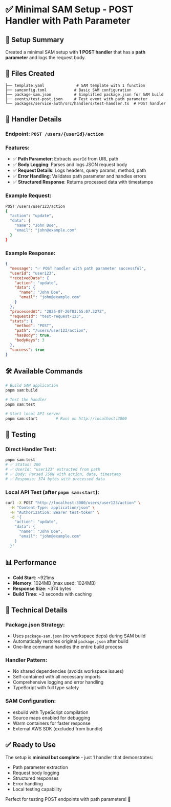# ✅ Minimal SAM Setup - POST Handler with Path Parameter

## 🎯 Setup Summary

Created a minimal SAM setup with **1 POST handler** that has a **path parameter** and logs the request body.

## 📁 Files Created

```
├── template.yaml              # SAM template with 1 function
├── samconfig.toml            # Basic SAM configuration  
├── package-sam.json          # Simplified package.json for SAM build
├── events/test-post.json     # Test event with path parameter
└── packages/service-auth/src/handlers/test-handler.ts  # POST handler
```

## 🚀 Handler Details

### **Endpoint**: `POST /users/{userId}/action`

### **Features**:
- ✅ **Path Parameter**: Extracts `userId` from URL path
- ✅ **Body Logging**: Parses and logs JSON request body
- ✅ **Request Details**: Logs headers, query params, method, path
- ✅ **Error Handling**: Validates path parameter and handles errors
- ✅ **Structured Response**: Returns processed data with timestamps

### **Example Request**:
```bash
POST /users/user123/action
{
  "action": "update",
  "data": {
    "name": "John Doe", 
    "email": "john@example.com"
  }
}
```

### **Example Response**:
```json
{
  "message": "✅ POST handler with path parameter successful",
  "userId": "user123",
  "receivedData": {
    "action": "update",
    "data": {
      "name": "John Doe",
      "email": "john@example.com"  
    }
  },
  "processedAt": "2025-07-26T03:55:07.327Z",
  "requestId": "test-request-123",
  "stats": {
    "method": "POST",
    "path": "/users/user123/action", 
    "hasBody": true,
    "bodyKeys": 3
  },
  "success": true
}
```

## 🛠️ Available Commands

```bash
# Build SAM application
pnpm sam:build

# Test the handler
pnpm sam:test

# Start local API server  
pnpm sam:start        # Runs on http://localhost:3000
```

## 🧪 Testing

### **Direct Handler Test**:
```bash
pnpm sam:test
# ✅ Status: 200
# ✅ UserId: "user123" extracted from path
# ✅ Body: Parsed JSON with action, data, timestamp
# ✅ Response: 374 bytes with processed data
```

### **Local API Test** (after `pnpm sam:start`):
```bash
curl -X POST "http://localhost:3000/users/user123/action" \
  -H "Content-Type: application/json" \
  -H "Authorization: Bearer test-token" \
  -d '{
    "action": "update",
    "data": {
      "name": "John Doe",
      "email": "john@example.com"
    }
  }'
```

## 📊 Performance

- **Cold Start**: ~921ms  
- **Memory**: 1024MB (max used: 1024MB)
- **Response Size**: ~374 bytes
- **Build Time**: ~3 seconds with caching

## 🔧 Technical Details

### **Package.json Strategy**:
- Uses `package-sam.json` (no workspace deps) during SAM build
- Automatically restores original `package.json` after build
- One-line command handles the entire build process

### **Handler Pattern**:
- No shared dependencies (avoids workspace issues)
- Self-contained with all necessary imports
- Comprehensive logging and error handling
- TypeScript with full type safety

### **SAM Configuration**:
- esbuild with TypeScript compilation
- Source maps enabled for debugging
- Warm containers for faster response
- External AWS SDK (excluded from bundle)

## ✅ Ready to Use

The setup is **minimal but complete** - just 1 handler that demonstrates:
- Path parameter extraction
- Request body logging  
- Structured responses
- Error handling
- Local testing capability

Perfect for testing POST endpoints with path parameters! 🎉